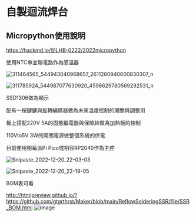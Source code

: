 # 自製迴流焊台

## Micropython使用說明

https://hackmd.io/@LHB-0222/2022micropython

使用NTC串並聯電路作為感溫器

![311464565_544943040968657_2611280940600830307_n](https://user-images.githubusercontent.com/37490507/208689020-8d7e6102-d9b4-4a91-a66f-a16d7ba811b0.jpg)


![311785924_544987077630920_4598629780569292531_n](https://user-images.githubusercontent.com/37490507/208688786-a87907a9-32ab-4b76-9a89-e05178b224cb.jpg)

SSD1306做為顯示

配有一按鍵鍵與旋轉編碼器做為未來溫度控制的開關與調整用

板上搭配220V 5A的固態繼電器與保險絲做為加熱板的控制

110Vto5V 3W的開關電源做整個系統的供電

目前使用樹莓派Pi Pico或相容RP2040作為主控

![Snipaste_2022-12-20_22-03-03](https://user-images.githubusercontent.com/37490507/208685090-c755ff86-f26e-47dd-9271-fca8100e82eb.jpg)

![Snipaste_2022-12-20_22-19-05](https://user-images.githubusercontent.com/37490507/208688225-6e488f23-ce69-461e-9017-436d82884b7a.jpg)


BOM表可看

http://htmlpreview.github.io/?https://github.com/gtgrthrst/Maker/blob/main/ReflowSolderingSSR/file/SSR_BOM.html
![image](https://user-images.githubusercontent.com/37490507/208687141-234b63cc-82cf-4fc2-a769-7425d2bacef3.png)
